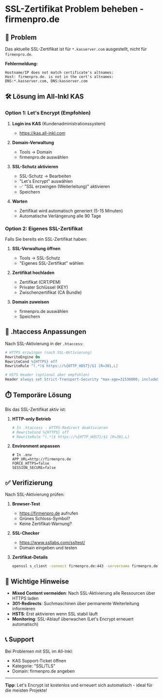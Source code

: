 # SSL-Zertifikat Problem beheben - firmenpro.de

## 🔐 Problem

Das aktuelle SSL-Zertifikat ist für `*.kasserver.com` ausgestellt, nicht für `firmenpro.de`.

**Fehlermeldung:**
```
Hostname/IP does not match certificate's altnames: 
Host: firmenpro.de. is not in the cert's altnames: 
DNS:*.kasserver.com, DNS:kasserver.com
```

## 🛠️ Lösung im All-Inkl KAS

### Option 1: Let's Encrypt (Empfohlen)

1. **Login ins KAS** (Kundenadministrationssystem)
   - https://kas.all-inkl.com

2. **Domain-Verwaltung**
   - Tools → Domain
   - firmenpro.de auswählen

3. **SSL-Schutz aktivieren**
   - SSL-Schutz → Bearbeiten
   - "Let's Encrypt" auswählen
   - ✅ "SSL erzwingen (Weiterleitung)" aktivieren
   - Speichern

4. **Warten**
   - Zertifikat wird automatisch generiert (5-15 Minuten)
   - Automatische Verlängerung alle 90 Tage

### Option 2: Eigenes SSL-Zertifikat

Falls Sie bereits ein SSL-Zertifikat haben:

1. **SSL-Verwaltung öffnen**
   - Tools → SSL-Schutz
   - "Eigenes SSL-Zertifikat" wählen

2. **Zertifikat hochladen**
   - Zertifikat (CRT/PEM)
   - Privater Schlüssel (KEY)
   - Zwischenzertifikat (CA Bundle)

3. **Domain zuweisen**
   - firmenpro.de auswählen
   - Speichern

## 📝 .htaccess Anpassungen

Nach SSL-Aktivierung in der `.htaccess`:

```apache
# HTTPS erzwingen (nach SSL-Aktivierung)
RewriteEngine On
RewriteCond %{HTTPS} off
RewriteRule ^(.*)$ https://%{HTTP_HOST}/$1 [R=301,L]

# HSTS Header (optional aber empfohlen)
Header always set Strict-Transport-Security "max-age=31536000; includeSubDomains"
```

## ⏱️ Temporäre Lösung

Bis das SSL-Zertifikat aktiv ist:

1. **HTTP-only Betrieb**
   ```apache
   # In .htaccess - HTTPS-Redirect deaktivieren
   # RewriteCond %{HTTPS} off
   # RewriteRule ^(.*)$ https://%{HTTP_HOST}/$1 [R=301,L]
   ```

2. **Environment anpassen**
   ```env
   # In .env
   APP_URL=http://firmenpro.de
   FORCE_HTTPS=false
   SESSION_SECURE=false
   ```

## ✅ Verifizierung

Nach SSL-Aktivierung prüfen:

1. **Browser-Test**
   - https://firmenpro.de aufrufen
   - Grünes Schloss-Symbol?
   - Keine Zertifikat-Warnung?

2. **SSL-Checker**
   - https://www.ssllabs.com/ssltest/
   - Domain eingeben und testen

3. **Zertifikat-Details**
   ```bash
   openssl s_client -connect firmenpro.de:443 -servername firmenpro.de
   ```

## 🚨 Wichtige Hinweise

- **Mixed Content vermeiden**: Nach SSL-Aktivierung alle Ressourcen über HTTPS laden
- **301-Redirects**: Suchmaschinen über permanente Weiterleitung informieren
- **HSTS**: Erst aktivieren wenn SSL stabil läuft
- **Monitoring**: SSL-Ablauf überwachen (Let's Encrypt erneuert automatisch)

## 📞 Support

Bei Problemen mit SSL im All-Inkl:
- KAS Support-Ticket öffnen
- Kategorie: "SSL/TLS"
- Domain: firmenpro.de angeben

---

**Tipp**: Let's Encrypt ist kostenlos und erneuert sich automatisch - ideal für die meisten Projekte!